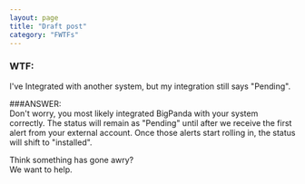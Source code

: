 ```yaml
---
layout: page
title: "Draft post"
category: "FWTFs"
---
```




### WTF: 
I've Integrated with another system, but my integration still says "Pending".



###ANSWER:  
Don't worry, you most likely integrated BigPanda with your system correctly. The status will remain as "Pending" until after we receive the first alert from your external account. Once those alerts start rolling in, the status will shift to "installed".  

Think something has gone awry?  
We want to help.  




